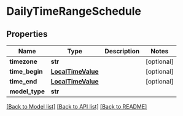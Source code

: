 # DailyTimeRangeSchedule

## Properties
Name | Type | Description | Notes
------------ | ------------- | ------------- | -------------
**timezone** | **str** |  | [optional] 
**time_begin** | [**LocalTimeValue**](LocalTimeValue.md) |  | [optional] 
**time_end** | [**LocalTimeValue**](LocalTimeValue.md) |  | [optional] 
**model_type** | **str** |  | 

[[Back to Model list]](../README.md#documentation-for-models) [[Back to API list]](../README.md#documentation-for-api-endpoints) [[Back to README]](../README.md)

